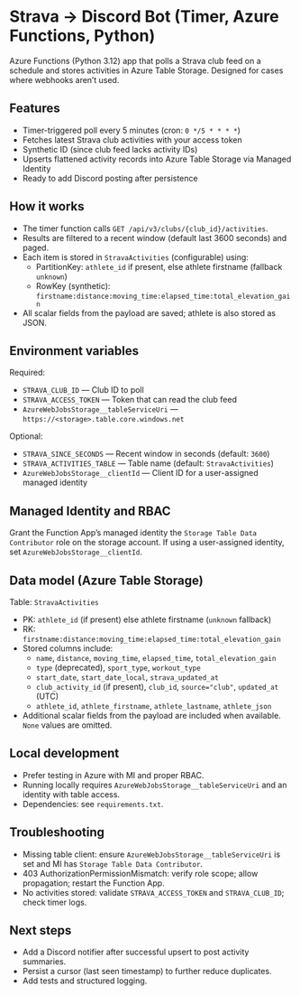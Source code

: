 # Strava → Discord Bot (Timer, Azure Functions, Python)

Azure Functions (Python 3.12) app that polls a Strava club feed on a schedule and stores activities in Azure Table Storage. Designed for cases where webhooks aren’t used.

## Features

- Timer-triggered poll every 5 minutes (cron: `0 */5 * * * *`)
- Fetches latest Strava club activities with your access token
- Synthetic ID (since club feed lacks activity IDs)
- Upserts flattened activity records into Azure Table Storage via Managed Identity
- Ready to add Discord posting after persistence

## How it works

- The timer function calls `GET /api/v3/clubs/{club_id}/activities`.
- Results are filtered to a recent window (default last 3600 seconds) and paged.
- Each item is stored in `StravaActivities` (configurable) using:
  - PartitionKey: `athlete_id` if present, else athlete firstname (fallback `unknown`)
  - RowKey (synthetic): `firstname:distance:moving_time:elapsed_time:total_elevation_gain`
- All scalar fields from the payload are saved; athlete is also stored as JSON.

## Environment variables

Required:
- `STRAVA_CLUB_ID` — Club ID to poll
- `STRAVA_ACCESS_TOKEN` — Token that can read the club feed
- `AzureWebJobsStorage__tableServiceUri` — `https://<storage>.table.core.windows.net`

Optional:
- `STRAVA_SINCE_SECONDS` — Recent window in seconds (default: `3600`)
- `STRAVA_ACTIVITIES_TABLE` — Table name (default: `StravaActivities`)
- `AzureWebJobsStorage__clientId` — Client ID for a user-assigned managed identity

## Managed Identity and RBAC

Grant the Function App’s managed identity the `Storage Table Data Contributor` role on the storage account. If using a user-assigned identity, set `AzureWebJobsStorage__clientId`.

## Data model (Azure Table Storage)

Table: `StravaActivities`
- PK: `athlete_id` (if present) else athlete firstname (`unknown` fallback)
- RK: `firstname:distance:moving_time:elapsed_time:total_elevation_gain`
- Stored columns include:
  - `name`, `distance`, `moving_time`, `elapsed_time`, `total_elevation_gain`
  - `type` (deprecated), `sport_type`, `workout_type`
  - `start_date`, `start_date_local`, `strava_updated_at`
  - `club_activity_id` (if present), `club_id`, `source="club"`, `updated_at` (UTC)
  - `athlete_id`, `athlete_firstname`, `athlete_lastname`, `athlete_json`
- Additional scalar fields from the payload are included when available. `None` values are omitted.

## Local development

- Prefer testing in Azure with MI and proper RBAC.
- Running locally requires `AzureWebJobsStorage__tableServiceUri` and an identity with table access.
- Dependencies: see `requirements.txt`.

## Troubleshooting

- Missing table client: ensure `AzureWebJobsStorage__tableServiceUri` is set and MI has `Storage Table Data Contributor`.
- 403 AuthorizationPermissionMismatch: verify role scope; allow propagation; restart the Function App.
- No activities stored: validate `STRAVA_ACCESS_TOKEN` and `STRAVA_CLUB_ID`; check timer logs.

## Next steps

- Add a Discord notifier after successful upsert to post activity summaries.
- Persist a cursor (last seen timestamp) to further reduce duplicates.
- Add tests and structured logging.
